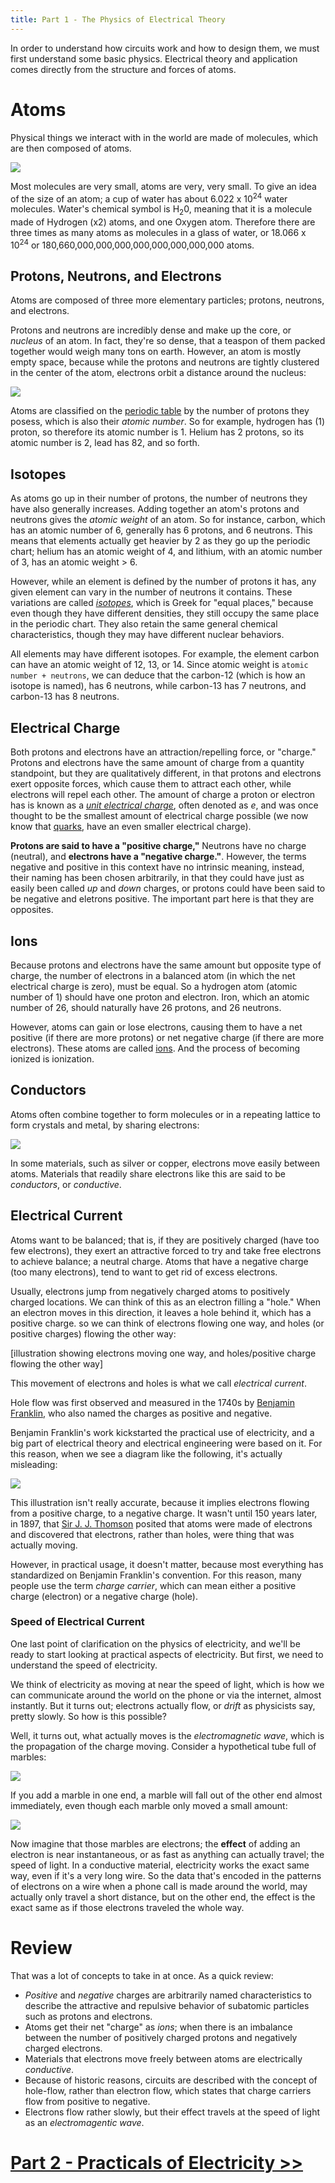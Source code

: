 ```yaml
---
title: Part 1 - The Physics of Electrical Theory
---
```


In order to understand how circuits work and how to design them, we must first understand some basic physics. Electrical theory and application comes directly from the structure and forces of atoms.

# Atoms

Physical things we interact with in the world are made of molecules, which are then composed of atoms. 

![](../Water_Molecules.svg)

Most molecules are very small, atoms are very, very small. To give an idea of the size of an atom; a cup of water has about 6.022 x 10<sup>24</sup> water molecules. Water's chemical symbol is H<sub>2</sub>0, meaning that it is a molecule made of Hydrogen (x2) atoms, and one Oxygen atom. Therefore there are three times as many atoms as molecules in a glass of water, or 18.066 x 10<sup>24</sup> or 180,660,000,000,000,000,000,000,000,000 atoms.

## Protons, Neutrons, and Electrons

Atoms are composed of three more elementary particles; protons, neutrons, and electrons.

Protons and neutrons are incredibly dense and make up the core, or _nucleus_ of an atom. In fact, they're so dense, that a teaspon of them packed together would weigh many tons on earth. However, an atom is mostly empty space, because while the protons and neutrons are tightly clustered in the center of the atom, electrons orbit a distance around the nucleus:
 
![](../Atom.svg)

Atoms are classified on the [periodic table](http://www.ptable.com/) by the number of protons they posess, which is also their _atomic number_. So for example, hydrogen has (1) proton, so therefore its atomic number is 1. Helium has 2 protons, so its atomic number is 2, lead has 82, and so forth.

## Isotopes

<!-- Maybe remove this section? does it have any bearing on electrical theory? -->

As atoms go up in their number of protons, the number of neutrons they have also generally increases. Adding together an atom's protons and neutrons gives the _atomic weight_ of an atom. So for instance, carbon, which has an atomic number of 6, generally has 6 protons, and 6 neutrons. This means that elements actually get heavier by 2 as they go up the periodic chart; helium has an atomic weight of 4, and lithium, with an atomic number of 3, has an atomic weight > 6.

However, while an element is defined by the number of protons it has, any given element can vary in the number of neutrons it contains. These variations are called _[isotopes](https://en.wikipedia.org/wiki/Isotope)_, which is Greek for "equal places," because even though they have different densities, they still occupy the same place in the periodic chart. They also retain the same general chemical characteristics, though they may have different nuclear behaviors.

All elements may have different isotopes. For example, the element carbon can  have an atomic weight of 12, 13, or 14. Since atomic weight is `atomic number + neutrons`, we can deduce that the carbon-12 (which is how an isotope is named), has 6 neutrons, while carbon-13 has 7 neutrons, and carbon-13 has 8 neutrons.


## Electrical Charge

Both protons and electrons have an attraction/repelling force, or "charge." Protons and electrons have the same amount of charge from a quantity standpoint, but they are qualitatively different, in that protons and electrons exert opposite forces, which cause them to attract each other, while electrons will repel each other. The amount of charge a proton or electron has is known as a [_unit electrical charge_](https://en.wikipedia.org/wiki/Elementary_charge#Quantization), often denoted as _e_, and was once thought to be the smallest amount of electrical charge possible (we now know that [quarks](https://en.wikipedia.org/wiki/Quark), have an even smaller electrical charge).

**Protons are said to have a "positive charge,"** Neutrons have no charge (neutral), and **electrons have a "negative charge."**. However, the terms negative and positive in this context have no intrinsic meaning, instead, their naming has been chosen arbitrarily, in that they could have just as easily been called _up_ and _down_ charges, or protons could have been said to be negative and eletrons positive. The important part here is that they are opposites.

## Ions

Because protons and electrons have the same amount but opposite type of charge, the number of electrons in a balanced atom (in which the net electrical charge is zero), must be equal. So a hydrogen atom (atomic number of 1) should have one proton and electron. Iron, which an atomic number of 26, should naturally have 26 protons, and 26 neutrons. 

However, atoms can gain or lose electrons, causing them to have a net positive (if there are more protons) or net negative charge (if there are more electrons). These atoms are called [ions](https://en.wikipedia.org/wiki/Ion). And the process of becoming ionized is ionization. 

## Conductors

Atoms often combine together to form molecules or in a repeating lattice to form crystals and metal, by sharing electrons:

![](../Atoms_Sharing_an_Electron.svg)

In some materials, such as silver or copper, electrons move easily between atoms. Materials that readily share electrons like this are said to be _conductors_, or _conductive_.

## Electrical Current

Atoms want to be balanced; that is, if they are positively charged (have too few electrons), they exert an attractive forced to try and take free electrons to achieve balance; a neutral charge. Atoms that have a negative charge (too many electrons), tend to want to get rid of excess electrons.

Usually, electrons jump from negatively charged atoms to positively charged locations. We can think of this as an electron filling a "hole." When an electron moves in this direction, it leaves a hole behind it, which has a positive charge. so we can think of electrons flowing one way, and holes (or positive charges) flowing the other way:

[illustration showing electrons moving one way, and holes/positive charge flowing the other way]

This movement of electrons and holes is what we call _electrical current_. 

Hole flow was first observed and measured in the 1740s by [Benjamin Franklin](https://en.wikipedia.org/wiki/Benjamin_Franklin), who also named the charges as positive and negative.

Benjamin Franklin's work kickstarted the practical use of electricity, and a big part of electrical theory and electrical engineering were based on it. For this reason, when we see a diagram like the following, it's actually misleading:

![](../Hole_Flow.svg)

This illustration isn't really accurate, because it implies electrons flowing from a positive charge, to a negative charge. It wasn't until 150 years later, in 1897, that [Sir J. J. Thomson](https://en.wikipedia.org/wiki/J._J._Thomson) posited that atoms were made of electrons and discovered that electrons, rather than holes, were thing that was actually moving.

However, in practical usage, it doesn't matter, because most everything has standardized on Benjamin Franklin's convention. For this reason, many people use the term _charge carrier_, which can mean either a positive charge (electron) or a negative charge (hole).


### Speed of Electrical Current

One last point of clarification on the physics of electricity, and we'll be ready to start looking at practical aspects of electricity. But first, we need to understand the speed of electricity.

We think of electricity as moving at near the speed of light, which is how we can communicate around the world on the phone or via the internet, almost instantly. But it turns out; electrons actually flow, or _drift_ as physicists say, pretty slowly. So how is this possible?

Well, it turns out, what actually moves is the _electromagnetic wave_, which is the propagation of the charge moving. Consider a hypothetical tube full of marbles:

![](../Tube_of_Marbles.svg)

If you add a marble in one end, a marble will fall out of the other end almost immediately, even though each marble only moved a small amount:

![](../Electromagnetic_Wave.svg)

Now imagine that those marbles are electrons; the **effect** of adding an electron is near instantaneous, or as fast as anything can actually travel; the speed of light. In a conductive material, electricity works the exact same way, even if it's a very long wire. So the data that's encoded in the patterns of electrons on a wire when a phone call is made around the world, may actually only travel a short distance, but on the other end, the effect is the exact same as if those electrons traveled the whole way.


# Review

That was a lot of concepts to take in at once. As a quick review:

 * _Positive_ and _negative_ charges are arbitrarily named characteristics to describe the attractive and repulsive behavior of subatomic particles such as protons and electrons.
 * Atoms get their net "charge" as _ions_; when there is an imbalance between the number of positively charged protons and negatively charged electrons.
 * Materials that electrons move freely between atoms are electrically _conductive_.
 * Because of historic reasons, circuits are described with the concept of hole-flow, rather than electron flow, which states that charge carriers flow from positive to negative.
 * Electrons flow rather slowly, but their effect travels at the speed of light as an _electromagentic wave_.

# [Part 2 - Practicals of Electricity >>](../Part2/) 

<br/>

<!-- 

# NOTES

 * Electrons orbit the Nucleus in incredibly complex patterns, but at any given time tend to be at a particular distance away from the nucleus. That distance is a predictable distance and is called a shell.
    * this is key to how work is done with electricy

-->




